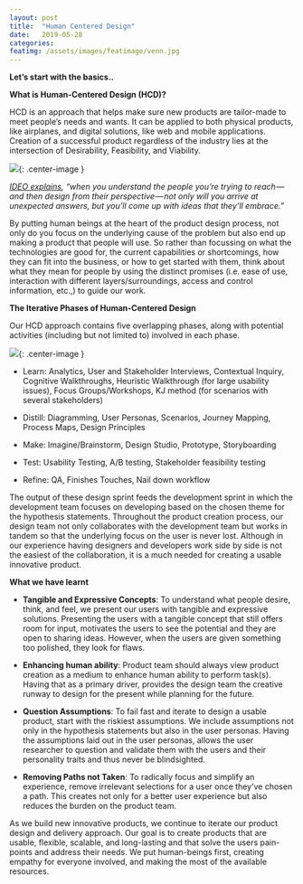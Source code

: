 ```yaml
---
layout: post
title:  "Human Centered Design"
date:   2019-05-28
categories:
featimg: /assets/images/featimage/venn.jpg
---
```


**Let’s start with the basics..**

**What is Human-Centered Design (HCD)?**

HCD is an approach that helps make sure new products are tailor-made to meet people’s needs and wants. It can be applied to both physical products, like airplanes, and digital solutions, like web and mobile applications. Creation of a successful product regardless of the industry lies at the intersection of Desirability, Feasibility, and Viability.

![](//healthstarinfo.com/blogs/assets/images/hcd/venn.jpg){: .center-image }

*[IDEO explains](http://www.designkit.org/resources/1), “when you understand the people you’re trying to reach — and then design from their perspective — not only will you arrive at unexpected answers, but you’ll come up with ideas that they’ll embrace.”*

By putting human beings at the heart of the product design process, not only do you focus on the underlying cause of the problem but also end up making a product that people will use. So rather than focussing on what the technologies are good for, the current capabilities or shortcomings, how they can fit into the business, or how to get started with them, think about what they mean for people by using the distinct promises (i.e. ease of use, interaction with different layers/surroundings, access and control information, etc.,) to guide our work.

**The Iterative Phases of Human-Centered Design**

Our HCD approach contains five overlapping phases, along with potential activities (including but not limited to) involved in each phase.

![](//healthstarinfo.com/blogs/assets/images/hcd/board.jpg){: .center-image }

-	Learn: Analytics, User and Stakeholder Interviews, Contextual Inquiry, Cognitive Walkthroughs, Heuristic Walkthrough (for large usability issues), Focus Groups/Workshops, KJ method (for scenarios with several stakeholders)

-	Distill: Diagramming, User Personas, Scenarios, Journey Mapping, Process Maps, Design Principles  

-	Make: Imagine/Brainstorm, Design Studio, Prototype, Storyboarding

-	Test: Usability Testing, A/B testing, Stakeholder feasibility testing

-	Refine: QA, Finishes Touches, Nail down workflow

The output of these design sprint feeds the development sprint in which the development team focuses on developing based on the chosen theme for the hypothesis statements. Throughout the product creation process, our design team not only collaborates with the development team but works in tandem so that the underlying focus on the user is never lost. Although in our experience having designers and developers work side by side is not the easiest of the collaboration, it is a much needed for creating a usable innovative product.


**What we have learnt**

-	**Tangible and Expressive Concepts**: To understand what people desire, think, and feel, we present our users with tangible and expressive solutions. Presenting the users with a tangible concept that still offers room for input, motivates the users to see the potential and they are open to sharing ideas. However, when the users are given something too polished, they look for flaws.

-	**Enhancing human ability**: Product team should always view product creation as a medium to enhance human ability to perform task(s). Having that as a primary driver, provides the design team the creative runway to design for the present while planning for the future.

-	**Question Assumptions**: To fail fast and iterate to design a usable product, start with the riskiest assumptions. We include assumptions not only in the hypothesis statements but also in the user personas. Having the assumptions laid out in the user personas, allows the user researcher to question and validate them with the users and their personality traits and thus never be blindsighted.

-	**Removing Paths not Taken**: To radically focus and simplify an experience, remove irrelevant selections for a user once they’ve chosen a path. This creates not only for a better user experience but also reduces the burden on the product team.


As we build new innovative products, we continue to iterate our product design and delivery approach. Our goal is to create products that are usable, flexible, scalable, and long-lasting and that solve the users pain-points and address their needs. We put human-beings first, creating empathy for everyone involved, and making the most of the available resources.
